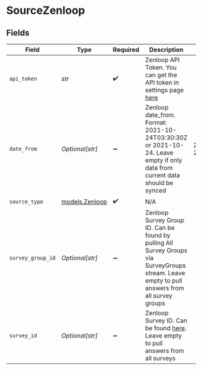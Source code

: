 # SourceZenloop


## Fields

| Field                                                                                                                                          | Type                                                                                                                                           | Required                                                                                                                                       | Description                                                                                                                                    | Example                                                                                                                                        |
| ---------------------------------------------------------------------------------------------------------------------------------------------- | ---------------------------------------------------------------------------------------------------------------------------------------------- | ---------------------------------------------------------------------------------------------------------------------------------------------- | ---------------------------------------------------------------------------------------------------------------------------------------------- | ---------------------------------------------------------------------------------------------------------------------------------------------- |
| `api_token`                                                                                                                                    | *str*                                                                                                                                          | :heavy_check_mark:                                                                                                                             | Zenloop API Token. You can get the API token in settings page <a href="https://app.zenloop.com/settings/api">here</a>                          |                                                                                                                                                |
| `date_from`                                                                                                                                    | *Optional[str]*                                                                                                                                | :heavy_minus_sign:                                                                                                                             | Zenloop date_from. Format: 2021-10-24T03:30:30Z or 2021-10-24. Leave empty if only data from current data should be synced                     | 2021-10-24T03:30:30Z                                                                                                                           |
| `source_type`                                                                                                                                  | [models.Zenloop](../models/zenloop.md)                                                                                                         | :heavy_check_mark:                                                                                                                             | N/A                                                                                                                                            |                                                                                                                                                |
| `survey_group_id`                                                                                                                              | *Optional[str]*                                                                                                                                | :heavy_minus_sign:                                                                                                                             | Zenloop Survey Group ID. Can be found by pulling All Survey Groups via SurveyGroups stream. Leave empty to pull answers from all survey groups |                                                                                                                                                |
| `survey_id`                                                                                                                                    | *Optional[str]*                                                                                                                                | :heavy_minus_sign:                                                                                                                             | Zenloop Survey ID. Can be found <a href="https://app.zenloop.com/settings/api">here</a>. Leave empty to pull answers from all surveys          |                                                                                                                                                |